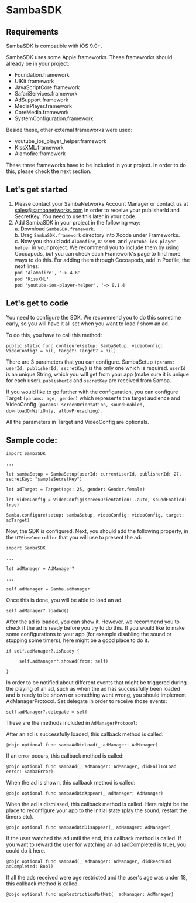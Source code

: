 # SambaSDK

## Requirements
SambaSDK is compatible with iOS 9.0+.



SambaSDK uses some Apple frameworks. These frameworks should already be in your project:

* Foundation.framework
* UIKit.framework
* JavaScriptCore.framework
* SafariServices.framework
* AdSupport.framework
* MediaPlayer.framework
* CoreMedia.framework
* SystemConfiguration.framework

Beside these, other external frameworks were used:

* youtube_ios_player_helper.framework
* KissXML.framework
* Alamofire.framework

These three frameworks have to be included in your project. In order to do this, please check the next section.

## Let's get started 


1. Please contact your SambaNetworks Account Manager or contact us at sales@sambanetworks.com in order to receive your publisherId and SecretKey. You need to use this later in your code.
2. Add SambaSDK in your project in the following way:  
    a.  Download ```SambaSDK.framework```.  
    b.  Drag ```SambaSDK.framework``` directory into Xcode under Frameworks.  
    c.  Now you should add ```Alamofire```, ```KissXML``` and ```youtube-ios-player-helper``` in your project. We recommend           you to include them by using Cocoapods, but you can check each Framework's page to find more ways to do this. For             adding them through Cocoapods, add in Podfile, the next lines:  
                 ```pod 'Alamofire', '~> 4.6'``` <br/>
                 ```pod 'KissXML'``` <br />
                 ```pod 'youtube-ios-player-helper', '~> 0.1.4'``` <br />


## Let's get to code


You need to configure the SDK. We recommend you to do this sometime early, so you will have it all set when you want to load / show an ad. 

To do this, you have to call this method:

```
public static func configure(setup: SambaSetup, videoConfig: VideoConfig? = nil, target: Target? = nil)
```

There are 3 parameters that you can configure. SambaSetup ```(params: userId, publisherId, secretKey)``` is the only one which is required. ```userId``` is an unique String, which you will get from your app (make sure it is unique for each user). ```publisherId``` and ```secretKey``` are received from Samba.

If you would like to go further with the configuration, you can configure Target ```(params: age, gender)``` which represents the target audience and VideoConfig ```(params: screenOrientation, soundEnabled, downloadOnWifiOnly, allowPrecaching)```.

All the parameters in Target and VideoConfig are optionals. 



## Sample code:

```
import SambaSDK

...

let sambaSetup = SambaSetup(userId: currentUserId, publisherId: 27, secretKey: "sampleSecretKey")

let adTarget = Target(age: 25, gender: Gender.female)

let videoConfig = VideoConfig(screenOrientation: .auto, soundEnabled: true)

Samba.configure(setup: sambaSetup, videoConfig: videoConfig, target: adTarget)
```


Now, the SDK is configured. Next, you should add the following property, in the ```UIViewController``` that you will use to present the ad:

```
import SambaSDK 

...

let adManager = AdManager?

...

self.adManager = Samba.adManager
```

Once this is done, you will be able to load an ad.

```
self.adManager?.loadAd()
```

After the ad is loaded, you can show it. However, we recommend you to check if the ad is ready before you try to do this. If you would like to make some configurations to your app (for example disabling the sound or stopping some timers), here might be a good place to do it.

```
if self.adManager?.isReady {

     self.adManager?.showAd(from: self)

}
```


In order to be notified about different events that might be triggered during the playing of an ad, such as when the ad has successfully been loaded and is ready to be shown or something went wrong, you should implement AdManagerProtocol.
Set delegate in order to receive those events:

```
self.adManager?.delegate = self
```

These are the methods included in ```AdManagerProtocol```:



After an ad is successfully loaded, this callback method is called:

```
@objc optional func sambaAdDidLoad(_ adManager: AdManager)
```


If an error occurs, this callback method is called:

```
@objc optional func sambaAd(_ adManager: AdManager, didFailToLoad error: SambaError)
```


When the ad is shown, this callback method is called:

```
@objc optional func sambaAdDidAppear(_ adManager: AdManager)
```


When the ad is dismissed, this callback method is called. Here might be the place to reconfigure your app to the initial state (play the sound, restart the timers etc). 

```
@objc optional func sambaAdDidDisappear(_ adManager: AdManager)
```


If the user watched the ad until the end, this callback method is called. If you want to reward the user for watching an ad (adCompleted is true), you could do it here.

```
@objc optional func sambaAd(_ adManager: AdManager, didReachEnd adCompleted: Bool)
```

If all the ads received were age restricted and the user's age was under 18, this callback method is called. 

```
@objc optional func ageRestrictionNotMet(_ adManager: AdManager)
```
